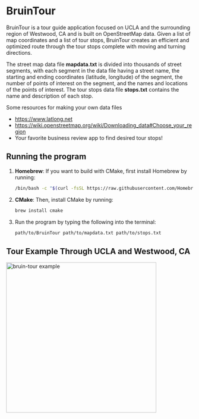 # BruinTour
BruinTour is a tour guide application focused on UCLA and the surrounding region of Westwood, CA and is built on OpenStreetMap data. Given a list of map coordinates and a list of tour stops, BruinTour creates an efficient and optimized route through the tour stops complete with moving and turning directions.

The street map data file **mapdata.txt** is divided into thousands of street segments, with each segment in the data file having a street name, the starting and ending coordinates (latitude, longitude) of the segment, the number of points of interest on the segment, and the names and locations of the points of interest. The tour stops data file **stops.txt** contains the name and description of each stop.

Some resources for making your own data files
- https://www.latlong.net
- https://wiki.openstreetmap.org/wiki/Downloading_data#Choose_your_region
- Your favorite business review app to find desired tour stops!

## Running the program
1. **Homebrew**: If you want to build with CMake, first install Homebrew by running:
    ```bash
    /bin/bash -c "$(curl -fsSL https://raw.githubusercontent.com/Homebrew/install/HEAD/install.sh)"
    ```
2. **CMake**: Then, install CMake by running:
    ```bash
    brew install cmake
    ```
3. Run the program by typing the following into the terminal:
    ```bash
    path/to/BruinTour path/to/mapdata.txt path/to/stops.txt
    ```

## Tour Example Through UCLA and Westwood, CA
<img width="404" alt="bruin-tour example" src="https://github.com/user-attachments/assets/d795afa4-cf38-42de-9a73-60e3b8c364bc">
